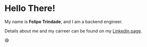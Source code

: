 # **Hello There!**

My name is **Felipe Trindade**, and I am a backend engineer.

Details about me and my carreer can be found on my [Linkedin page](https://www.linkedin.com/in/felipe-trindade-dev/ "Linkedin page"). 

:smile:
